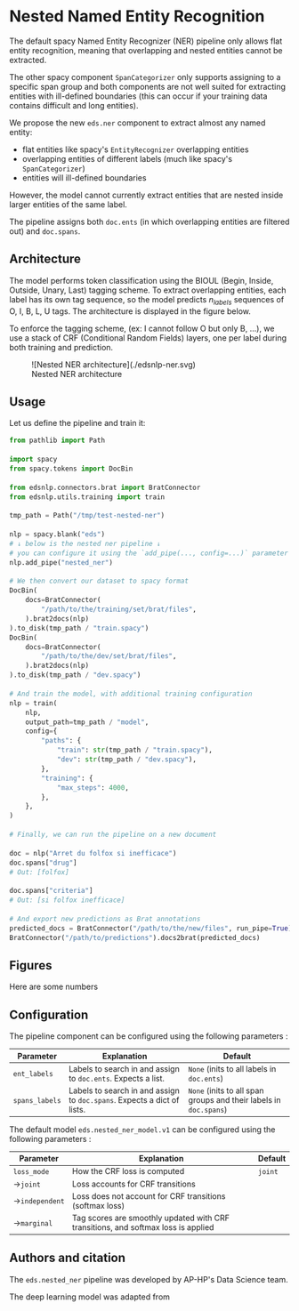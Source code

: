 # Nested Named Entity Recognition

The default spacy Named Entity Recognizer (NER) pipeline only allows flat entity
recognition, meaning that overlapping and nested entities cannot be extracted.

The other spacy component `SpanCategorizer` only supports assigning to a specific span
group and both components are not well suited for extracting entities with ill-defined
boundaries (this can occur if your training data contains difficult and long entities).

We propose the new `eds.ner` component to extract almost any named entity:

- flat entities like spacy's `EntityRecognizer` overlapping entities
- overlapping entities of different labels (much like spacy's `SpanCategorizer`)
- entities will ill-defined boundaries

However, the model cannot currently extract entities that are nested inside larger entities
of the same label.

The pipeline assigns both `doc.ents` (in which overlapping entities are filtered
out) and `doc.spans`.

## Architecture

The model performs token classification using the BIOUL (Begin, Inside, Outside, Unary, Last) tagging scheme.
To extract overlapping entities, each label has its own tag sequence, so the model predicts
$n_{labels}$ sequences of O, I, B, L, U tags. The architecture is displayed in the figure below.

To enforce the tagging scheme, (ex: I cannot follow O but only B, ...), we use a stack of
CRF (Conditional Random Fields) layers, one per label during both training and prediction.

<figure markdown>
  ![Nested NER architecture](./edsnlp-ner.svg)
  <figcaption>Nested NER architecture</figcaption>
</figure>

## Usage

Let us define the pipeline and train it:

<!-- no-check -->
```python
from pathlib import Path

import spacy
from spacy.tokens import DocBin

from edsnlp.connectors.brat import BratConnector
from edsnlp.utils.training import train

tmp_path = Path("/tmp/test-nested-ner")

nlp = spacy.blank("eds")
# ↓ below is the nested ner pipeline ↓
# you can configure it using the `add_pipe(..., config=...)` parameter
nlp.add_pipe("nested_ner")

# We then convert our dataset to spacy format
DocBin(
    docs=BratConnector(
        "/path/to/the/training/set/brat/files",
    ).brat2docs(nlp)
).to_disk(tmp_path / "train.spacy")
DocBin(
    docs=BratConnector(
        "/path/to/the/dev/set/brat/files",
    ).brat2docs(nlp)
).to_disk(tmp_path / "dev.spacy")

# And train the model, with additional training configuration
nlp = train(
    nlp,
    output_path=tmp_path / "model",
    config={
        "paths": {
            "train": str(tmp_path / "train.spacy"),
            "dev": str(tmp_path / "dev.spacy"),
        },
        "training": {
            "max_steps": 4000,
        },
    },
)

# Finally, we can run the pipeline on a new document

doc = nlp("Arret du folfox si inefficace")
doc.spans["drug"]
# Out: [folfox]

doc.spans["criteria"]
# Out: [si folfox inefficace]

# And export new predictions as Brat annotations
predicted_docs = BratConnector("/path/to/the/new/files", run_pipe=True).brat2docs(nlp)
BratConnector("/path/to/predictions").docs2brat(predicted_docs)
```

## Figures

Here are some numbers

## Configuration

The pipeline component can be configured using the following parameters :

<div markdown="1" class="explicit-col-width">

| Parameter      | Explanation                                                             | Default                                                           |
|----------------|-------------------------------------------------------------------------|-------------------------------------------------------------------|
| `ent_labels`   | Labels to search in and assign to `doc.ents`. Expects a list.           | `None` (inits to all labels in `doc.ents`)                        |
| `spans_labels` | Labels to search in and assign to `doc.spans`. Expects a dict of lists. | `None` (inits to all span groups and their labels in `doc.spans`) |

The default model `eds.nested_ner_model.v1` can be configured using the following parameters :


| Parameter      | Explanation                                                                       | Default |
|----------------|-----------------------------------------------------------------------------------|---------|
| `loss_mode`    | How the CRF loss is computed                                                      | `joint` |
| →`joint`       | Loss accounts for CRF transitions                                                 |         |
| →`independent` | Loss does not account for CRF transitions (softmax loss)                          |         |
| →`marginal`    | Tag scores are smoothly updated with CRF transitions, and softmax loss is applied |         |

</div>

## Authors and citation

The `eds.nested_ner` pipeline was developed by AP-HP's Data Science team.

The deep learning model was adapted from
